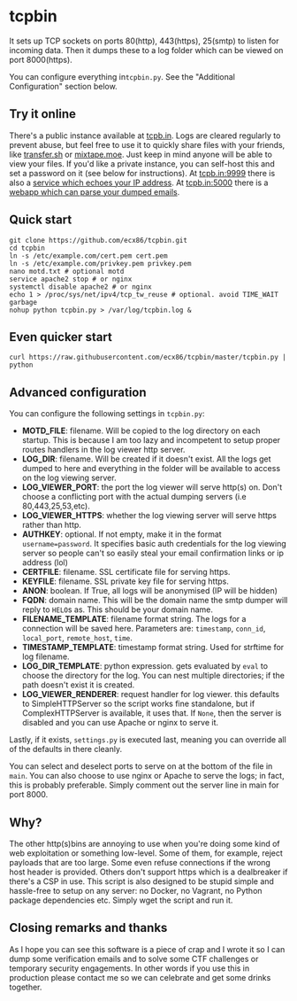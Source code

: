 # tcpbin

It sets up TCP sockets on ports 80(http), 443(https), 25(smtp) to listen for incoming data. Then it dumps these to a log folder which can be viewed on port 8000(https).

You can configure everything in`tcpbin.py`. See the "Additional Configuration" section below. 

## Try it online
There's a public instance available at [tcpb.in](https://tcpb.in:8000). Logs are cleared regularly to prevent abuse, but feel free to use it to quickly share files with your friends, like [transfer.sh](https://transfer.sh) or [mixtape.moe](https://mixtape.moe). Just keep in mind anyone will be able to view your files. If you'd like a private instance, you can self-host this and set a password on it (see below for instructions). At [tcpb.in:9999](http://tcpb.in:9999) there is also a [service which echoes your IP address](https://gist.github.com/ecx86/f569dd449ce7919db96523f2c18cd82f). At [tcpb.in:5000](https://tcpb.in:5000) there is a [webapp which can parse your dumped emails](https://github.com/ecx86/email-parser).

## Quick start
```
git clone https://github.com/ecx86/tcpbin.git
cd tcpbin
ln -s /etc/example.com/cert.pem cert.pem
ln -s /etc/example.com/privkey.pem privkey.pem
nano motd.txt # optional motd
service apache2 stop # or nginx
systemctl disable apache2 # or nginx
echo 1 > /proc/sys/net/ipv4/tcp_tw_reuse # optional. avoid TIME_WAIT garbage
nohup python tcpbin.py > /var/log/tcpbin.log &
```

## Even quicker start
```
curl https://raw.githubusercontent.com/ecx86/tcpbin/master/tcpbin.py | python
```

## Advanced configuration

You can configure the following settings in `tcpbin.py`:

- **MOTD_FILE**: filename. Will be copied to the log directory on each startup. This is because I am too lazy and incompetent to setup proper routes handlers in the log viewer http server.
- **LOG_DIR**: filename. Will be created if it doesn't exist. All the logs get dumped to here and everything in the folder will be available to access on the log viewing server.
- **LOG_VIEWER_PORT**: the port the log viewer will serve http(s) on. Don't choose a conflicting port with the actual dumping servers (i.e 80,443,25,53,etc).
- **LOG_VIEWER_HTTPS**: whether the log viewing server will serve https rather than http.
- **AUTHKEY**: optional. If not empty, make it in the format `username=password`. It specifies basic auth credentials for the log viewing server so people can't so easily steal your email confirmation links or ip address (lol)
- **CERTFILE**: filename. SSL certificate file for serving https.
- **KEYFILE**: filename. SSL private key file for serving https.
- **ANON**: boolean. If True, all logs will be anonymised (IP will be hidden)
- **FQDN**: domain name. This will be the domain name the smtp dumper will reply to `HELO`s as. This should be your domain name.
- **FILENAME_TEMPLATE**: filename format string. The logs for a connection will be saved here. Parameters are: `timestamp`, `conn_id`, `local_port`, `remote_host`, `time`.
- **TIMESTAMP_TEMPLATE**: timestamp format string. Used for strftime for log filename.
- **LOG_DIR_TEMPLATE**: python expression. gets evaluated by `eval` to choose the directory for the log. You can nest multiple directories; if the path doesn't exist it is created.
- **LOG_VIEWER_RENDERER**: request handler for log viewer. this defaults to SimpleHTTPServer so the script works fine standalone, but if ComplexHTTPServer is available, it uses that. If `None`, then the server is disabled and you can use Apache or nginx to serve it.

Lastly, if it exists, `settings.py` is executed last, meaning you can override all of the defaults in there cleanly.

You can select and deselect ports to serve on at the bottom of the file in `main`.
You can also choose to use nginx or Apache to serve the logs; in fact, this is probably preferable. Simply comment out the server line in main for port 8000.

## Why?

The other http(s)bins are annoying to use when you're doing some kind of web exploitation or something low-level. Some of them, for example, reject payloads that are too large. Some even refuse connections if the wrong host header is provided. Others don't support https which is a dealbreaker if there's a CSP in use. This script is also designed to be stupid simple and hassle-free to setup on any server: no Docker, no Vagrant, no Python package dependencies etc. Simply wget the script and run it.

## Closing remarks and thanks

As I hope you can see this software is a piece of crap and I wrote it so I can dump some  verification emails and to solve some CTF challenges or temporary security engagements. In other words if you use this in production please contact me so we can celebrate and get some drinks together.
